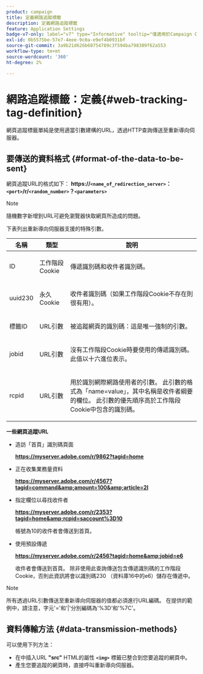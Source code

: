```yaml
---
product: campaign
title: 定義網路追蹤標籤
description: 定義網路追蹤標籤
feature: Application Settings
badge-v7-only: label="v7" type="Informative" tooltip="僅適用於Campaign Classic v7"
exl-id: 0b5575be-57e7-4eee-9c0a-e9ef4b0931bf
source-git-commit: 3a9b21d626b60754789c3f594ba798309f62a553
workflow-type: tm+mt
source-wordcount: '360'
ht-degree: 2%

---
```


# 網路追蹤標籤：定義{#web-tracking-tag-definition}



網頁追蹤標籤單純是使用適當引數建構的URL，透過HTTP查詢傳送至重新導向伺服器。

## 要傳送的資料格式 {#format-of-the-data-to-be-sent}

網頁追蹤URL的格式如下： **https://`<name_of_redirection_server>`：`<port>`/r/`<random_number>`？`<parameters>`**

>[!NOTE]
>
>隨機數字新增到URL可避免瀏覽器快取網頁所造成的問題。

下表列出重新導向伺服器支援的特殊引數。

<table>
                     <thead>
                        <tr>
                           <th>名稱</th>
                           <th>類型</th>
                           <th>說明</th> 
                        </tr> 
                     </thead>
                     <tbody>
                        <tr>
                           <td>
                              <p>ID</p> 
                           </td>
                           <td>
                              <p>工作階段Cookie</p> 
                           </td>
                           <td>
                              <p>傳遞識別碼和收件者識別碼。</p> 
                           </td> 
                        </tr>
                        <tr>
                           <td>
                              <p>uuid230</p> 
                           </td>
                           <td>
                              <p>永久Cookie</p> 
                           </td>
                           <td>
                              <p>收件者識別碼（如果工作階段Cookie不存在則很有用）。</p> 
                           </td> 
                        </tr>
                        <tr>
                           <td>
                              <p>標籤ID</p> 
                           </td>
                           <td>
                              <p>URL引數</p> 
                           </td>
                           <td>
                              <p>被追蹤網頁的識別碼：這是唯一強制的引數。</p> 
                           </td> 
                        </tr>
                        <tr>
                           <td>
                              <p>jobid</p> 
                           </td>
                           <td>
                              <p>URL引數</p> 
                           </td>
                           <td>
                              <p>沒有工作階段Cookie時要使用的傳遞識別碼。 此值以十六進位表示。
                              </p> 
                           </td> 
                        </tr>
                        <tr>
                           <td>
                              <p>rcpid</p> 
                           </td>
                           <td>
                              <p>URL引數</p> 
                           </td>
                           <td>
                              <p>用於識別網際網路使用者的引數。 此引數的格式為「name=value」，其中名稱是收件者綱要的欄位。 此引數的優先順序高於工作階段Cookie中包含的識別碼。
                              </p> 
                           </td> 
                        </tr> 
                     </tbody>  
                  </table>

**一些網頁追蹤URL**

* 造訪「首頁」識別碼頁面

  **https://myserver.adobe.com/r/9862?tagid=home**

* 正在收集業務量資料

  **https://myserver.adobe.com/r/4567?tagid=command&amp;amount=100&amp;article=2l**

* 指定欄位以尋找收件者

  **https://myserver.adobe.com/r/2353?tagid=home&amp;rcpid=saccount%3D10**

  帳號為10的收件者會傳送到首頁。

* 使用預設傳遞

  **https://myserver.adobe.com/r/2456?tagid=home&amp;jobid=e6**

  收件者會傳送到首頁。 除非使用此查詢傳送包含傳遞識別碼的工作階段Cookie，否則此資訊將會以識別碼230 （資料庫16中的e6）儲存在傳遞中。

>[!NOTE]
>
>所有透過URL引數傳送至重新導向伺服器的值都必須進行URL編碼。 在提供的範例中，請注意，字元&#39;=&#39;和&#39;|&#39;分別編碼為&#39;%3D&#39;和&#39;%7C&#39;。

## 資料傳輸方法 {#data-transmission-methods}

可以使用下列方法：

* 在中插入URL **&quot;src&quot;** HTML的屬性 **`<img>`** 標籤已整合到您要追蹤的網頁中。
* 產生您要追蹤的網頁時，直接呼叫重新導向伺服器。
